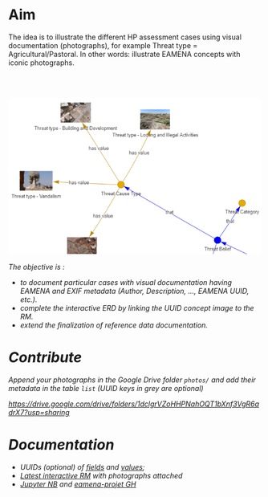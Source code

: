 # Aim

The idea is to illustrate the different HP assessment cases using visual documentation (photographs), for example Threat type = Agricultural/Pastoral. In other words: illustrate EAMENA concepts with iconic photographs.

<br><br>
<center>

<img src = "https://raw.githubusercontent.com/eamena-project/eamena-arches-dev/main/www/arches-v7-hp-data-erd-img.png" width = "650">
<em>
</center>

The objective is :
* to document particular cases with visual documentation having EAMENA and EXIF metadata (Author, Description, ..., EAMENA UUID, etc.).
* complete the interactive ERD by linking the UUID concept image to the RM.
* extend the finalization of reference data documentation.

# Contribute

Append your photographs in the Google Drive folder `photos/` and add their metadata in the table `list` (UUID keys in grey are optional)

https://drive.google.com/drive/folders/1dclgrVZoHHPNahOQT1bXnf3VgR6adrX7?usp=sharing

# Documentation

* UUIDs (optional) of [fields](https://github.com/eamena-project/eamena-arches-dev/blob/main/dbs/database.eamena/data/reference_data/rm/hp/mds/mds-template-readonly.tsv) and [values](https://github.com/eamena-project/eamena-arches-dev/blob/main/dbs/database.eamena/data/reference_data/concepts/concepts_readonly.tsv);
* [Latest interactive RM](https://eamena-project.github.io/eamena-arches-dev/dbs/database.eamena/data/reference_data/concepts/EAMENA-erd-concepts.html) with photographs attached
* [Jupyter NB](https://colab.research.google.com/github/eamena-project/eamena-data/blob/main/reference-data/concepts/heritage_places/concepts_images_graph.ipynb) and [eamena-projet GH](https://github.com/eamena-project/eamena-arches-dev/blob/main/dbs/database.eamena/data/reference_data/README.md#values)